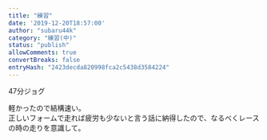 ```yaml
---
title: "練習"
date: '2019-12-20T18:57:00'
author: "subaru44k"
category: "練習(中)"
status: "publish"
allowComments: true
convertBreaks: false
entryHash: "2423decda820998fca2c5438d3584224"
---
```

47分ジョグ<div>
</div><div>軽かったので結構速い。</div><div>正しいフォームで走れば疲労も少ないと言う話に納得したので、なるべくレースの時の走りを意識して。</div>
